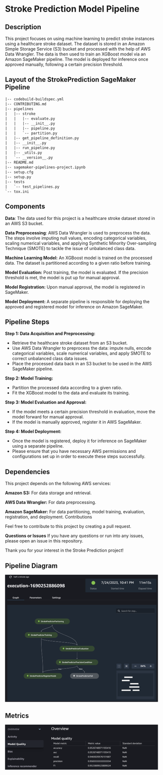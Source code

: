 # Stroke Prediction Model Pipeline

## Description
This project focuses on using machine learning to predict stroke instances using a healthcare stroke dataset. The dataset is stored in an Amazon Simple Storage Service (S3) bucket and processed with the help of AWS Data Wrangler. The data is then used to train an XGBoost model via an Amazon SageMaker pipeline. The model is deployed for inference once approved manually, following a certain precision threshold.

## Layout of the StrokePrediction SageMaker Pipeline


```
|-- codebuild-buildspec.yml
|-- CONTRIBUTING.md
|-- pipelines
|   |-- stroke
|   |   |-- evaluate.py
|   |   |-- __init__.py
|   |   |-- pipeline.py
|   |   `-- partition.py
|   |-- get_pipeline_definition.py
|   |-- __init__.py
|   |-- run_pipeline.py
|   |-- _utils.py
|   `-- __version__.py
|-- README.md
|-- sagemaker-pipelines-project.ipynb
|-- setup.cfg
|-- setup.py
|-- tests
|   `-- test_pipelines.py
`-- tox.ini
```

## Components
**Data**: The data used for this project is a healthcare stroke dataset stored in an AWS S3 bucket.

**Data Preprocessing**: AWS Data Wrangler is used to preprocess the data. The steps involve imputing null values, encoding categorical variables, scaling numerical variables, and applying Synthetic Minority Over-sampling Technique (SMOTE) to tackle the issue of unbalanced class data.

**Machine Learning Model:** An XGBoost model is trained on the processed data. The dataset is partitioned according to a given ratio before training.

**Model Evaluation:** Post training, the model is evaluated. If the precision threshold is met, the model is put up for manual approval.

**Model Registration:** Upon manual approval, the model is registered in SageMaker.

**Model Deployment:** A separate pipeline is responsible for deploying the approved and registered model for inference on Amazon SageMaker.

## Pipeline Steps
**Step 1: Data Acquisition and Preprocessing:**
- Retrieve the healthcare stroke dataset from an S3 bucket.
- Use AWS Data Wrangler to preprocess the data: impute nulls, encode categorical variables, scale numerical variables, and apply SMOTE to correct unbalanced class data issues.
- Place the processed data back in an S3 bucket to be used in the AWS SageMaker pipeline.

**Step 2: Model Training:**
- Partition the processed data according to a given ratio.
- Fit the XGBoost model to the data and evaluate its training.

**Step 3: Model Evaluation and Approval:**

- If the model meets a certain precision threshold in evaluation, move the model forward for manual approval.
- If the model is manually approved, register it in AWS SageMaker.

**Step 4: Model Deployment:**

- Once the model is registered, deploy it for inference on SageMaker using a separate pipeline.
- Please ensure that you have necessary AWS permissions and configurations set up in order to execute these steps successfully.

## Dependencies
This project depends on the following AWS services:

**Amazon S3:** For data storage and retrieval.

**AWS Data Wrangler:** For data preprocessing.

**Amazon SageMaker:** For data partitioning, model training, evaluation, registration, and deployment.
Contributions

Feel free to contribute to this project by creating a pull request.

**Questions or Issues**
If you have any questions or run into any issues, please open an issue in this repository.

Thank you for your interest in the Stroke Prediction project!

## Pipeline Diagram

![strokepredictionpipeline](./images/sagemaker_pipeline_diagram.png)

## Metrics

![strokepredictionmodel](./images/sagemaker_model_quality.png)
